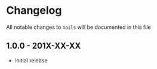 # Changelog

All notable changes to `nails` will be documented in this file

## 1.0.0 - 201X-XX-XX

- initial release

